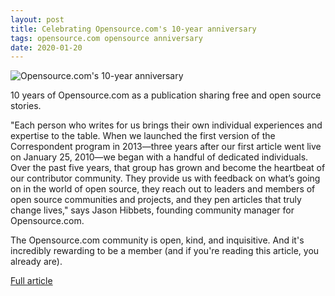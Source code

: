 ```yaml
---
layout: post
title: Celebrating Opensource.com's 10-year anniversary
tags: opensource.com opensource anniversary
date: 2020-01-20
---
```


![Opensource.com's 10-year anniversary](https://opensource.com/sites/default/files/styles/image-full-size/public/lead-images/opensource.com-anniversary-520x292.png?itok=FpzhzMsM)

10 years of Opensource.com as a publication sharing free and open source stories.

"Each person who writes for us brings their own individual experiences and expertise 
to the table. When we launched the first version of the Correspondent program in 
2013—three years after our first article went live on January 25, 2010—we began with 
a handful of dedicated individuals. Over the past five years, that group has grown and 
become the heartbeat of our contributor community. They provide us with feedback on 
what’s going on in the world of open source, they reach out to leaders and members of 
open source communities and projects, and they pen articles that truly change lives," 
says Jason Hibbets, founding community manager for Opensource.com.

The Opensource.com community is open, kind, and inquisitive. And it's incredibly rewarding 
to be a member (and if you're reading this article, you already are). 

[Full article](https://opensource.com/article/20/1/10-year-anniversary)
